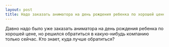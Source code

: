 ```yaml
---
layout: post 
title: Надо заказать аниматора на день рождения ребенка по хорошей цене 
--- 
```

Давно надо было уже заказать аниматора на день рождения ребенка по хорошей цене, но решился обратиться в какую-нибудь компанию только сейчас. Кто знает, куда лучше обратиться?
